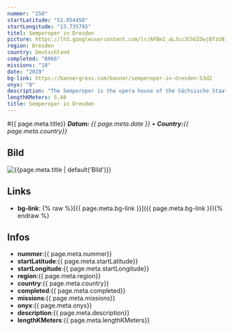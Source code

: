 ```yaml
---
nummer: "250"
startLatitude: "51.054458"
startLongitude: "13.735795"
titel: Semperoper in Dresden
picture: https://lh3.googleusercontent.com/lr/AFBm1_aLJcc3ChGIOwjBTzU9iQZzsjkim5zp4kpTE6LdioY7oGe2HLHE3NlhHcx5TUOwyMAefNQw7wUrMYe2RXf4wWZHLUMLY0Zkuu6GoK4oDErI8iU8b7bVkxd6LpF_NKHbtBICScaqT-V6TYTpjb_hqrWJqf6nPklK_onCtLQY1jdLNtQdZf6Z_ISo1mRKs2Ozs_4rr2kiw3ZYY29DHd2IX4SfGJaujlrbD0RgKW8rFrbFadSa0DVnpeidKCZRGmQ8f13j0W6iZogiikiJf4QGJ17yUyb3rFvQNzkZ9WbCbbPYBTq0YgxocR-qSqfVhtotq7A3A6tlo_wxo4K4yiJK4fWbg80AtbGZ7nXVaXBgw8PEe6QfqyVudDN5lLvD_hnenWrQ-yXxd_nBnEyCgSPdgRcJe5UOKQejrWJE1zji3WyxcnNyXH5UE_wxVgvHodfWRlu8mlb0DEAiB6XIxHK1mHLrh4AsoQVe1KI0ZS_R63uEJ3fy2r340xXyEdtX0ymBgQlrD7yj5I9IBCU1N0lFTVNWe8M2kQ2yVZ9EumkC4SDeT41LcSaQdZV_lDEKpxbNPfBIYak1bvV-wwmZZsCsnAVt-lTUsw4YLMou1vprr182F-2kRVpQL4kSOwCUuNDsnckAJkU6p5Ivg4ywS78JhHipDDqzWlW4s7E0HsdxxaeoXOM_VrgJo0hLJYPnxjTsoHy3RuwpeDUVpdkc2hfBX4h20l8DmIlPV63Pr2OTPH4-qfx7YTVV5KSXnn69hBFSSkFiHIpEK_v9qFe-WYYHPxzFvv9NzOP2u3AzodH-eXdczgDwifyoEeGHVx8STaqqnnDDAie7HCAncMozDj0NgfCUxrq-0kQ
region: Dresden
country: Deutschland
completed: "6066"
missions: "18"
date: "2019"
bg-link: https://bannergress.com/banner/semperoper-in-dresden-53d2
onyx: "0"
description: "The Semperoper is the opera house of the Sächsische Staatsoper Dresden (Saxon State Opera) and the concert hall of the Staatskapelle Dresden (Saxon State Orchestra). Surprisingly it's not a brewery."
lengthKMeters: 5,48
title: Semperoper in Dresden
---
```


#{{ page.meta.title}}
_**Datum:** {{ page.meta.date }} • **Country:**{{ page.meta.country}}_

## Bild
![{{page.meta.title | default('Bild')}}]({{page.meta.picture}})

## Links
- **bg-link**: {% raw %}[{{ page.meta.bg-link }}]({{ page.meta.bg-link }}){% endraw %}

## Infos
- **nummer**:{{ page.meta.nummer}}
- **startLatitude**:{{ page.meta.startLatitude}}
- **startLongitude**:{{ page.meta.startLongitude}}
- **region**:{{ page.meta.region}}
- **country**:{{ page.meta.country}}
- **completed**:{{ page.meta.completed}}
- **missions**:{{ page.meta.missions}}
- **onyx**:{{ page.meta.onyx}}
- **description**:{{ page.meta.description}}
- **lengthKMeters**:{{ page.meta.lengthKMeters}}

